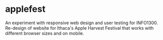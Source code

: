 # applefest
An experiment with responsive web design and user testing for INFO1300. Re-design of website for Ithaca's Apple Harvest Festival that works with different browser sizes and on mobile.
